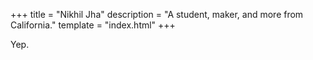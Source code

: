 +++
title = "Nikhil Jha"
description = "A student, maker, and more from California."
template = "index.html"
+++

Yep.
